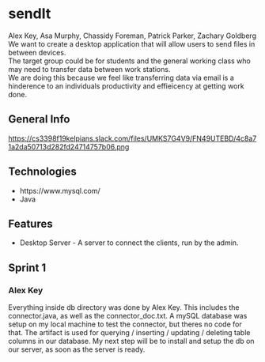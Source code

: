 # sendIt
Alex Key, Asa Murphy, Chassidy Foreman, Patrick Parker, Zachary Goldberg<br>
We want to create a desktop application that will allow users to send files in between devices.<br>
The target group could be for students and the general working class who may need to transfer data between work stations.<br>
We are doing this because we feel like transferring data via email is a hinderence to an individuals productivity and effieicency at getting work done.<br>

## General Info
https://cs3398f19kelpians.slack.com/files/UMKS7G4V9/FN49UTEBD/4c8a71a2da50713d282fd24714757b06.png <!--Application logo -->

## Technologies
<ul>
  <li>https://www.mysql.com/</li>
  <li>Java</li>
</ul>

## Features
<ul>
  <li>Desktop Server - A server to connect the clients, run by the admin.</li>
</ul>

## Sprint 1

### Alex Key
Everything inside db directory was done by Alex Key. This includes the connector.java,
as well as the connector_doc.txt. A mySQL database was setup on my local machine to test
the connector, but theres no code for that.
The artifact is used for querying / inserting / updating / deleting table columns in our database.
My next step will be to install and setup the db on our server, as soon as the server is ready.
